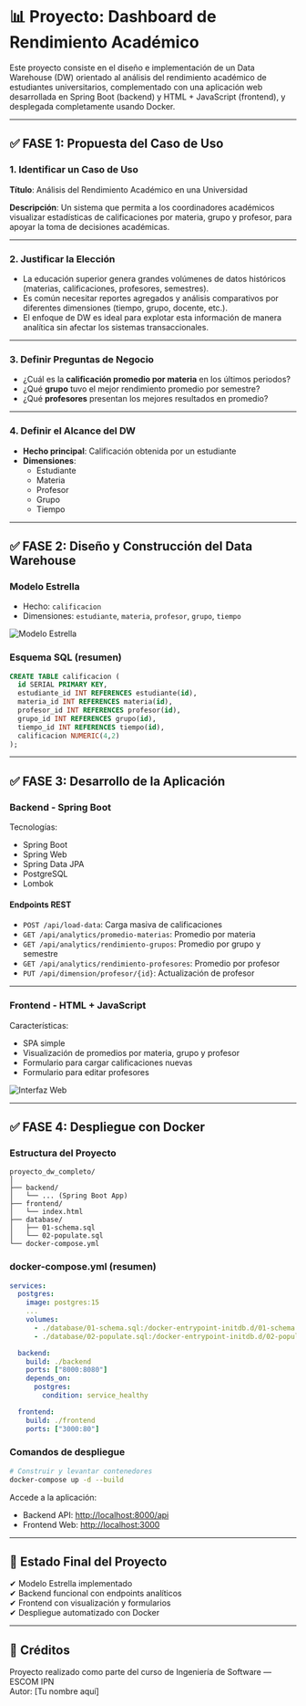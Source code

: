 # 📊 Proyecto: Dashboard de Rendimiento Académico

Este proyecto consiste en el diseño e implementación de un Data Warehouse (DW) orientado al análisis del rendimiento académico de estudiantes universitarios, complementado con una aplicación web desarrollada en Spring Boot (backend) y HTML + JavaScript (frontend), y desplegada completamente usando Docker.

---

## ✅ FASE 1: Propuesta del Caso de Uso

### 1. Identificar un Caso de Uso

**Título**: Análisis del Rendimiento Académico en una Universidad

**Descripción**: Un sistema que permita a los coordinadores académicos visualizar estadísticas de calificaciones por materia, grupo y profesor, para apoyar la toma de decisiones académicas.

---

### 2. Justificar la Elección

- La educación superior genera grandes volúmenes de datos históricos (materias, calificaciones, profesores, semestres).
- Es común necesitar reportes agregados y análisis comparativos por diferentes dimensiones (tiempo, grupo, docente, etc.).
- El enfoque de DW es ideal para explotar esta información de manera analítica sin afectar los sistemas transaccionales.

---

### 3. Definir Preguntas de Negocio

- ¿Cuál es la **calificación promedio por materia** en los últimos periodos?
- ¿Qué **grupo** tuvo el mejor rendimiento promedio por semestre?
- ¿Qué **profesores** presentan los mejores resultados en promedio?

---

### 4. Definir el Alcance del DW

- **Hecho principal**: Calificación obtenida por un estudiante
- **Dimensiones**:
  - Estudiante
  - Materia
  - Profesor
  - Grupo
  - Tiempo

---

## ✅ FASE 2: Diseño y Construcción del Data Warehouse

### Modelo Estrella

- Hecho: `calificacion`
- Dimensiones: `estudiante`, `materia`, `profesor`, `grupo`, `tiempo`

![Modelo Estrella](URL_AQUI_MODELO_ESTRELLA.png)

### Esquema SQL (resumen)

```sql
CREATE TABLE calificacion (
  id SERIAL PRIMARY KEY,
  estudiante_id INT REFERENCES estudiante(id),
  materia_id INT REFERENCES materia(id),
  profesor_id INT REFERENCES profesor(id),
  grupo_id INT REFERENCES grupo(id),
  tiempo_id INT REFERENCES tiempo(id),
  calificacion NUMERIC(4,2)
);
```

---

## ✅ FASE 3: Desarrollo de la Aplicación

### Backend - Spring Boot

Tecnologías:

- Spring Boot
- Spring Web
- Spring Data JPA
- PostgreSQL
- Lombok

#### Endpoints REST

- `POST /api/load-data`: Carga masiva de calificaciones
- `GET /api/analytics/promedio-materias`: Promedio por materia
- `GET /api/analytics/rendimiento-grupos`: Promedio por grupo y semestre
- `GET /api/analytics/rendimiento-profesores`: Promedio por profesor
- `PUT /api/dimension/profesor/{id}`: Actualización de profesor

---

### Frontend - HTML + JavaScript

Características:

- SPA simple
- Visualización de promedios por materia, grupo y profesor
- Formulario para cargar calificaciones nuevas
- Formulario para editar profesores

![Interfaz Web](URL_AQUI_INTERFAZ_HTML.png)

---

## ✅ FASE 4: Despliegue con Docker

### Estructura del Proyecto

```
proyecto_dw_completo/
│
├── backend/
│   └── ... (Spring Boot App)
├── frontend/
│   └── index.html
├── database/
│   ├── 01-schema.sql
│   └── 02-populate.sql
└── docker-compose.yml
```

### docker-compose.yml (resumen)

```yaml
services:
  postgres:
    image: postgres:15
    ...
    volumes:
      - ./database/01-schema.sql:/docker-entrypoint-initdb.d/01-schema.sql
      - ./database/02-populate.sql:/docker-entrypoint-initdb.d/02-populate.sql

  backend:
    build: ./backend
    ports: ["8000:8080"]
    depends_on:
      postgres:
        condition: service_healthy

  frontend:
    build: ./frontend
    ports: ["3000:80"]
```

### Comandos de despliegue

```bash
# Construir y levantar contenedores
docker-compose up -d --build
```

Accede a la aplicación:

- Backend API: [http://localhost:8000/api](http://localhost:8000/api)
- Frontend Web: [http://localhost:3000](http://localhost:3000)

---

## 📌 Estado Final del Proyecto

✔ Modelo Estrella implementado  
✔ Backend funcional con endpoints analíticos  
✔ Frontend con visualización y formularios  
✔ Despliegue automatizado con Docker  

---

## 📝 Créditos

Proyecto realizado como parte del curso de Ingeniería de Software — ESCOM IPN  
Autor: [Tu nombre aquí]
